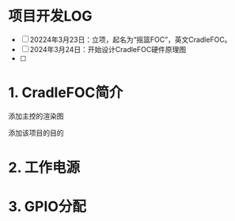 # 项目开发LOG

- [ ] 20224年3月23日：立项，起名为“摇篮FOC”，英文CradleFOC。
- [ ] 2024年3月24日：开始设计CradleFOC硬件原理图
- [ ] 

# 1. CradleFOC简介

添加主控的渲染图

添加该项目的目的

# 2. 工作电源



# 3. GPIO分配


